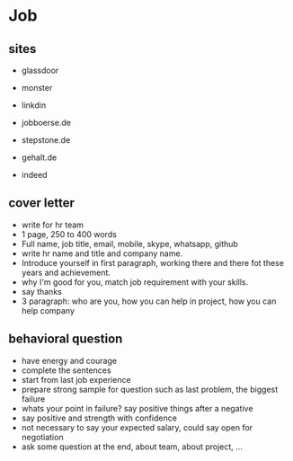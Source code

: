 # Job

## sites

- glassdoor
- monster
- linkdin

- jobboerse.de
- stepstone.de
- gehalt.de
- indeed

## cover letter

- write for hr team
- 1 page, 250 to 400 words
- Full name, job title, email, mobile, skype, whatsapp, github
- write hr name and title and company name.
- Introduce yourself in first paragraph, working there and there fot these years and achievement.
- why I'm good for you, match job requirement with your skills.
- say thanks
- 3 paragraph: who are you, how you can help in project, how you can help company

## behavioral question

- have energy and courage
- complete the sentences
- start from last job experience
- prepare strong sample for question such as last problem, the biggest failure
- whats your point in failure? say positive things after a negative
- say positive and strength with confidence
- not necessary to say your expected salary, could say open for negotiation
- ask some question at the end, about team, about project, ...
